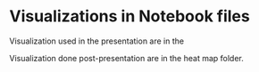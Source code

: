 # Visualizations in Notebook files

Visualization used in the presentation are in the 

Visualization done post-presentation are in the heat map folder.
